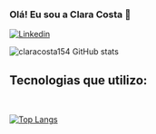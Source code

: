 ### Olá! Eu sou a Clara Costa 🌈

[![Linkedin](https://img.shields.io/badge/LinkedIn-0077B5?style=for-the-badge&logo=linkedin&logoColor=white)](https://www.linkedin.com/in/claracosta154/)

![claracosta154 GitHub stats](https://github-readme-stats.vercel.app/api?username=claracosta154&show_icons=true&theme=radical)

## Tecnologias que utilizo:
<div style="display: inline_block"></br> </div>


[![Top Langs](https://github-readme-stats.vercel.app/api/top-langs/?username=claracosta154&layout=compact)](https://github.com/anuraghazra/github-readme-stats)
